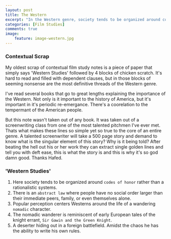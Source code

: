 ```yaml
---
layout: post
title: The Western
excerpt: "In the Western genre, society tends to be organized around codes of honor rather than a rationalistic system… Abstract law where people have no social order larger than their immediate peers, family or even themselves alone."
categories: [Film Studies]
comments: true
image:
    feature: image-western.jpg
---
```


### Contextual Scrap

My oldest scrap of contextual film study notes is a piece of paper that simply says 'Western Studies' followed by 4 blocks of chicken scratch. It's hard to read and filled with dependent clauses, but in those blocks of seeming nonsense are the most definitive threads of the Western genre. 

I've read several books that go to great lengths explaining the importance of the Western. Not only is it important to the history of America, but it's important in it's periodic re-emergance. There's a coorelation to the tempermant of the American people.

But this note wasn't taken out of any book. It was taken out of a screenwriting class from one of the most talented pitchmen I've ever met. Thats what makes these lines so simple yet so true to the core of an entire genre. A talented screenwriter will take a 500 page story and demand to know what is the singular element of this story? Why is it being told? After beating the hell out his or her work they can extract single golden lines and tell you with deft ease, this is what the story is and this is why it's so god damn good. Thanks Hafed.

### 'Western Studies'

1. Here society tends to be organized around `codes of honor` rather than a rationalistic systems.
2. There is an `abstract law` where people have no social order larger than their immediate peers, family, or even themselves alone.
3. Popular perception centers Westerns around the life of a wandering `nomadic` character.
4. The nomadic wanderer is reminiscent of early European tales of the knight errant, `Sir Gawin and the Green Knight`.
5. A deserter hiding out in a foreign battlefield. Amidst the chaos he has the ability to write his own rules.
